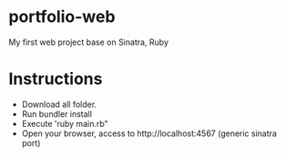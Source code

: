 # portfolio-web
My first web project base on Sinatra, Ruby

# Instructions
 - Download all folder.
 - Run bundler install
 - Execute 'ruby main.rb"
 - Open your browser, access to http://localhost:4567 (generic sinatra port) 
